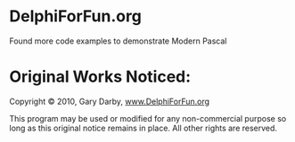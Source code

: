 # DelphiForFun.org
Found more code examples to demonstrate Modern Pascal

# Original Works Noticed:
Copyright © 2010, Gary Darby,  www.DelphiForFun.org

This program may be used or modified for any non-commercial purpose so long as this original notice remains in place. All other rights are reserved.
